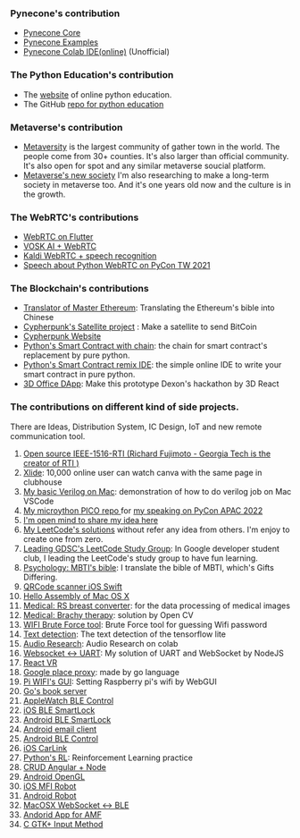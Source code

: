 ### Pynecone's contribution 
- [Pynecone Core](https://github.com/pynecone-io/pynecone)  
- [Pynecone Examples](https://github.com/pynecone-io/pynecone-examples)  
- [Pynecone Colab IDE(online)](https://github.com/milochen0418/pynecone-colab-ide) (Unofficial)
### The Python Education's contribution
- The [website](https://files.covidicq.net/python/) of online python education.
- The GitHub [repo for python education](https://github.com/milochen0418/milo-education-python)

### Metaverse's contribution
- [Metaversity](https://www.facebook.com/groups/metaversity) is the largest community of gather town in the world. The people come from 30+ counties. It's also larger than official community. It's also open for spot and any similar metaverse soucial platform. 
- [Metaverse's new society]() I'm also researching to make a long-term society in metaverse too. And it's one years old now and the culture is in the growth.

### The WebRTC's contributions
- [WebRTC on Flutter](https://github.com/flutter-webrtc/flutter-webrtc-demo)
- [VOSK AI + WebRTC](https://github.com/alphacep/vosk-server)
- [Kaldi WebRTC + speech recognition](https://github.com/danijel3/KaldiWebrtcServer)
- [Speech about Python WebRTC on PyCon TW 2021](https://www.youtube.com/watch?v=VBWCIgfSHoo)

### The Blockchain's contributions 
- [Translator of Master Ethereum](https://github.com/cypherpunks-core/ethereumbook_zh): Translating the Ethereum's bible into Chinese
- [Cypherpunk's Satellite project](https://github.com/cypherpunks-core/Satellite-project) : Make a satellite to send BitCoin
- [Cypherpunk Website](https://github.com/cypherpunks-core/cypherpunks-core.github.io)
- [Python's Smart Contract with chain](https://github.com/milochen0418/linux-blockchain): the chain for smart contract's replacement by pure python.
- [Python's Smart Contract remix IDE](https://github.com/milochen0418/python-remix-ide): the simple online IDE to write your smart contract in pure python.
- [3D Office DApp](https://github.com/milochen0418/Office-2019): Make this prototype Dexon's hackathon by 3D React

### The contributions on different kind of side projects. 
There are Ideas, Distribution System, IC Design, IoT and new remote communication tool. 
01. [Open source IEEE-1516-RTI (Richard Fujimoto - Georgia Tech is the creator of RTI )](https://github.com/milochen0418/ieee-1516-rti)
02. [Xlide](https://github.com/milochen0418/xlide): 10,000 online user can watch canva with the same page in clubhouse 
03. [My basic Verilog on Mac](https://github.com/milochen0418/hello-verilog): demonstration of how to do verilog job on Mac VSCode
04. [My microython PICO repo ](https://github.com/milochen0418/pico_io_test) for [my speaking on PyCon APAC 2022](https://www.youtube.com/watch?v=e7WSVXg-YAY)
05. [I'm open mind to share my idea here](https://github.com/milochen0418/open-idea-pool)
06. [My LeetCode's solutions](https://github.com/milochen0418/leetcode)  without refer any idea from others. I'm enjoy to create one from zero. 
07. [Leading GDSC's LeetCode Study Group](https://gdsc.tkuaiic.com/): In Google developer student club, I leading the LeetCode's study group to have fun learning.
08. [Psychology: MBTI's bible](https://github.com/milochen0418/gifts-differing): I translate the bible of MBTI, which's Gifts Differing. 
09. [QRCode scanner iOS Swift](https://github.com/milochen0418/swift5-qrcode-scanner)
10. [Hello Assembly of Mac OS X](https://github.com/milochen0418/mac-os-x-nasm-practice/)
11. [Medical: RS breast converter](https://github.com/milochen0418/ai-rs-breast-converter):  for the data processing of medical images
12. [Medical: Brachy therapy](https://github.com/milochen0418/varian-showcase-01-brachy-therapy):  solution by Open CV
13. [WIFI Brute Force tool](https://github.com/milochen0418/WIFI-Brute-Force): Brute Force tool for guessing Wifi password
14. [Text detection](https://github.com/tulasiram58827/craft_tflite): The text detection of the tensorflow lite
15. [Audio Research](https://github.com/milochen0418/audio-research): Audio Research on colab
16. [Websocket <-> UART](https://github.com/milochen0418/nodejs-websocket-to-serialport): My solution of UART and WebSocket by NodeJS
17. [React VR](https://github.com/milochen0418/react-vr-image)
18. [Google place proxy](https://github.com/milochen0418/google-place-proxy): made by go language
19. [Pi WIFI's GUI](https://github.com/milochen0418/pi-wifi-conf-webgui): Setting Raspberry pi's wifi by WebGUI
20. [Go's book server](https://github.com/milochen0418/golang-books-server)
21. [AppleWatch BLE Control](https://github.com/milochen0418/AppleWatch-BLE-Control-App)
22. [iOS BLE SmartLock](https://github.com/milochen0418/iOS-BLE-SmartLock-App)
23. [Android BLE SmartLock](https://github.com/milochen0418/iOS-BLE-SmartLock-App)
24. [Android email client](https://github.com/milochen0418/android-email-client-app)
25. [Android BLE Control](https://github.com/milochen0418/android-BLE-Control-App)
26. [iOS CarLink](https://github.com/milochen0418/iOS-CarLink-Touch-System/)
27. [Python's RL](https://github.com/milochen0418/python-reinforcement-learning): Reinforcement Learning practice
28. [CRUD Angular + Node](https://github.com/milochen0418/fullstack-CRUD-AngularJS-NodeJS-MongoDB)
29. [Android OpenGL](https://github.com/milochen0418/android-OpenGL-Drawing)
30. [iOS MFI Robot](https://github.com/milochen0418/iOS-MFi-Robot)
31. [Android Robot](https://github.com/milochen0418/android-robot)
32. [MacOSX WebSocket <-> BLE](https://github.com/milochen0418/MacOSX-WebSocket-BLE-Adapter)
33. [Andorid App for AMF](https://github.com/milochen0418/android-AMF2014-app)
34. [C GTK+ Input Method](https://github.com/milochen0418/linux-input-method)
